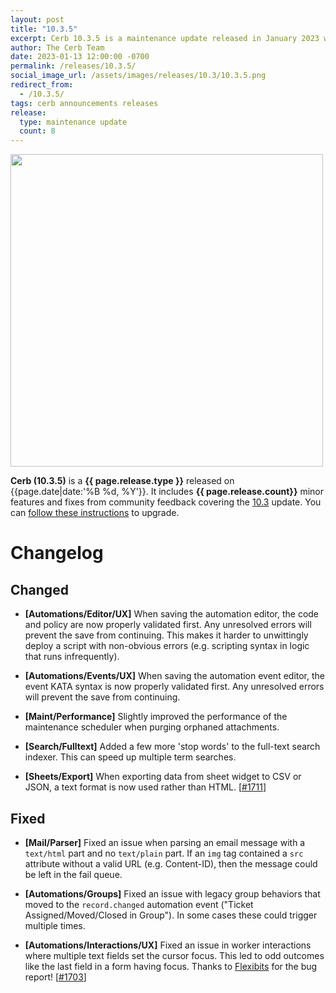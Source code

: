 ```yaml
---
layout: post
title: "10.3.5"
excerpt: Cerb 10.3.5 is a maintenance update released in January 2023 with 8 improvements from community feedback.
author: The Cerb Team
date: 2023-01-13 12:00:00 -0700
permalink: /releases/10.3.5/
social_image_url: /assets/images/releases/10.3/10.3.5.png
redirect_from:
  - /10.3.5/
tags: cerb announcements releases
release:
  type: maintenance update
  count: 8
---
```


<div class="cerb-screenshot">
<img src="{{page.social_image_url}}" class="screenshot" width="500">
</div>

**Cerb (10.3.5)** is a **{{ page.release.type }}** released on {{page.date|date:'%B %d, %Y'}}. It includes **{{ page.release.count}}** minor features and fixes from community feedback covering the [10.3](/releases/10.3/) update.  You can [follow these instructions](/docs/upgrading/) to upgrade.

# Changelog

## Changed

* **[Automations/Editor/UX]** When saving the automation editor, the code and policy are now properly validated first. Any unresolved errors will prevent the save from continuing. This makes it harder to unwittingly deploy a script with non-obvious errors (e.g. scripting syntax in logic that runs infrequently).

* **[Automations/Events/UX]** When saving the automation event editor, the event KATA syntax is now properly validated first. Any unresolved errors will prevent the save from continuing.

* **[Maint/Performance]** Slightly improved the performance of the maintenance scheduler when purging orphaned attachments.

* **[Search/Fulltext]** Added a few more 'stop words' to the full-text search indexer. This can speed up multiple term searches.

* **[Sheets/Export]** When exporting data from sheet widget to CSV or JSON, a text format is now used rather than HTML. [[#1711](https://github.com/jstanden/cerb/issues/1711)]

## Fixed

* **[Mail/Parser]** Fixed an issue when parsing an email message with a `text/html` part and no `text/plain` part. If an `img` tag contained a `src` attribute without a valid URL (e.g. Content-ID), then the message could be left in the fail queue.

* **[Automations/Groups]** Fixed an issue with legacy group behaviors that moved to the `record.changed` automation event ("Ticket Assigned/Moved/Closed in Group"). In some cases these could trigger multiple times.

* **[Automations/Interactions/UX]** Fixed an issue in worker interactions where multiple text fields set the cursor focus. This led to odd outcomes like the last field in a form having focus. Thanks to [Flexibits](https://flexibits.com/) for the bug report! [[#1703](https://github.com/jstanden/cerb/issues/1703)]